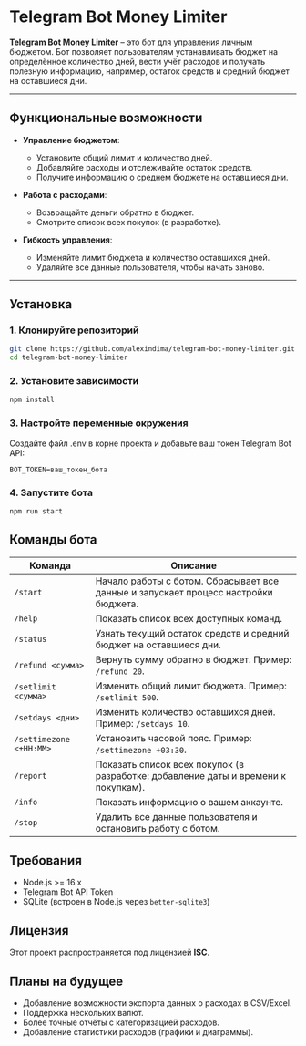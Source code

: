 # Telegram Bot Money Limiter

**Telegram Bot Money Limiter** – это бот для управления личным бюджетом. Бот позволяет пользователям устанавливать бюджет на определённое количество дней, вести учёт расходов и получать полезную информацию, например, остаток средств и средний бюджет на оставшиеся дни.

---

## Функциональные возможности

- **Управление бюджетом**:
    - Установите общий лимит и количество дней.
    - Добавляйте расходы и отслеживайте остаток средств.
    - Получите информацию о среднем бюджете на оставшиеся дни.

- **Работа с расходами**:
    - Возвращайте деньги обратно в бюджет.
    - Смотрите список всех покупок (в разработке).

- **Гибкость управления**:
    - Изменяйте лимит бюджета и количество оставшихся дней.
    - Удаляйте все данные пользователя, чтобы начать заново.

---

## Установка

### 1. Клонируйте репозиторий
```bash
git clone https://github.com/alexindima/telegram-bot-money-limiter.git
cd telegram-bot-money-limiter
```

### 2. Установите зависимости
```bash
npm install
```

### 3. Настройте переменные окружения
Создайте файл .env в корне проекта и добавьте ваш токен Telegram Bot API:

```plaintext
BOT_TOKEN=ваш_токен_бота
```

### 4. Запустите бота
```bash
npm run start
```

## Команды бота

| Команда                 | Описание                                                                            |
|-------------------------|-------------------------------------------------------------------------------------|
| `/start`                | Начало работы с ботом. Сбрасывает все данные и запускает процесс настройки бюджета. |
| `/help`                 | Показать список всех доступных команд.                                              |
| `/status`               | Узнать текущий остаток средств и средний бюджет на оставшиеся дни.                  |
| `/refund <сумма>`       | Вернуть сумму обратно в бюджет. Пример: `/refund 20`.                               |
| `/setlimit <сумма>`     | Изменить общий лимит бюджета. Пример: `/setlimit 500`.                              |
| `/setdays <дни>`        | Изменить количество оставшихся дней. Пример: `/setdays 10`.                         |
| `/settimezone <±HH:MM>` | Установить часовой пояс. Пример: `/settimezone +03:30`.                             |
| `/report`               | Показать список всех покупок (в разработке: добавление даты и времени к покупкам).  |
| `/info`                 | Показать информацию о вашем аккаунте.                                               |
| `/stop`                 | Удалить все данные пользователя и остановить работу с ботом.                        |

## Требования

- Node.js >= 16.x
- Telegram Bot API Token
- SQLite (встроен в Node.js через `better-sqlite3`)

## Лицензия

Этот проект распространяется под лицензией **ISC**.

## Планы на будущее

- Добавление возможности экспорта данных о расходах в CSV/Excel.
- Поддержка нескольких валют.
- Более точные отчёты с категоризацией расходов.
- Добавление статистики расходов (графики и диаграммы).
